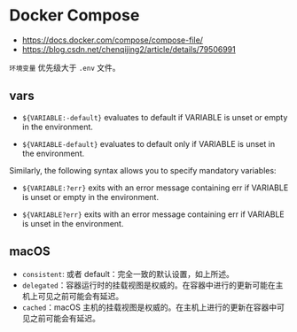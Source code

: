 # Docker Compose

* https://docs.docker.com/compose/compose-file/
* https://blog.csdn.net/chenqijing2/article/details/79506991

`环境变量` 优先级大于 `.env` 文件。

## vars

* `${VARIABLE:-default}` evaluates to default if VARIABLE is unset or empty in the environment.

* `${VARIABLE-default}` evaluates to default only if VARIABLE is unset in the environment.

Similarly, the following syntax allows you to specify mandatory variables:

* `${VARIABLE:?err}` exits with an error message containing err if VARIABLE is unset or empty in the environment.

* `${VARIABLE?err}` exits with an error message containing err if VARIABLE is unset in the environment.

## macOS

* `consistent`: 或者 default：完全一致的默认设置，如上所述。
* `delegated`：容器运行时的挂载视图是权威的。在容器中进行的更新可能在主机上可见之前可能会有延迟。
* `cached`：macOS 主机的挂载视图是权威的。在主机上进行的更新在容器中可见之前可能会有延迟。

